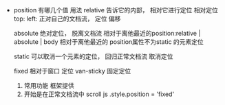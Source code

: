 - position 有哪几个值 用法
   relative 告诉它的内部， 相对它进行定位 相对定位
   top:
   left: 正对自己的文档流， 定位 偏移

   absolute 绝对定位， 脱离文档流
      相对于离他最近的position:relative | absolute | body
      相对于离他最近的 position属性不为static 的元素定位

   static 可以取消一个元素的定位， 回归正常文档流 取消定位

   fixed 相对于窗口 定位 van-sticky 固定定位

   1. 常用功能 框架提供
   2. 开始是在正常文档流中
      scroll js  .style.position = 'fixed'